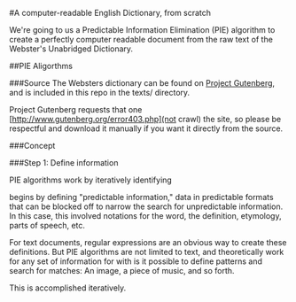 #A computer-readable English Dictionary, from scratch

We're going to us a Predictable Information Elimination (PIE) algorithm to create a perfectly computer readable document from the raw text of the Webster's Unabridged Dictionary.

##PIE Aligorthms

###Source
The Websters dictionary can be found on [Project Gutenberg](http://www.gutenberg.org/files/29765/29765-8.txt), and is included in this repo in the texts/ directory.

Project Gutenberg requests that one [http://www.gutenberg.org/error403.php](not crawl) the site, so please be respectful and download it manually if you want it directly from the source.

###Concept


###Step 1: Define information


PIE algorithms work by iteratively identifying 

begins by defining "predictable information," data in predictable formats that can
be blocked off to narrow the search for unpredictable information. In this case, this involved notations for 
the word, the definition, etymology, parts of speech, etc.

For text documents, regular expressions are an obvious way to create these definitions. But PIE algorithms
are not limited to text, and theoretically work for any set of information for with is it possible to 
define patterns and search for matches: An image, a piece of music, and so forth.

This is accomplished iteratively. 